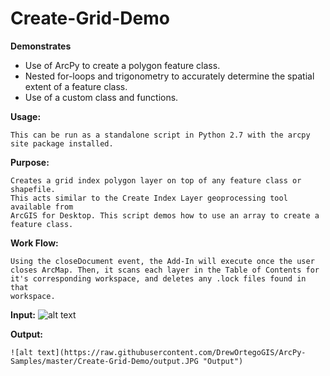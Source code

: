 # Create-Grid-Demo

**Demonstrates**
* Use of ArcPy to create a polygon feature class.
* Nested for-loops and trigonometry to accurately determine the spatial extent of a feature class.
* Use of a custom class and functions.

**Usage:**

    This can be run as a standalone script in Python 2.7 with the arcpy site package installed.
    
**Purpose:**

    Creates a grid index polygon layer on top of any feature class or shapefile.
    This acts similar to the Create Index Layer geoprocessing tool available from
    ArcGIS for Desktop. This script demos how to use an array to create a feature class.
    
**Work Flow:**

    Using the closeDocument event, the Add-In will execute once the user
    closes ArcMap. Then, it scans each layer in the Table of Contents for
    it's corresponding workspace, and deletes any .lock files found in that
    workspace.
    
**Input:**
![alt text](https://raw.githubusercontent.com/DrewOrtegoGIS/ArcPy-Samples/master/Create-Grid-Demo/input.JPG "Input")
    
**Output:**

    ![alt text](https://raw.githubusercontent.com/DrewOrtegoGIS/ArcPy-Samples/master/Create-Grid-Demo/output.JPG "Output")
